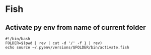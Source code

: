 # Fish


## Activate py env from name of current folder

```shell
#!/bin/bash
FOLDER=$(pwd | rev | cut -d '/' -f 1 | rev)
echo source ~/.pyenv/versions/$FOLDER/bin/activate.fish
```
